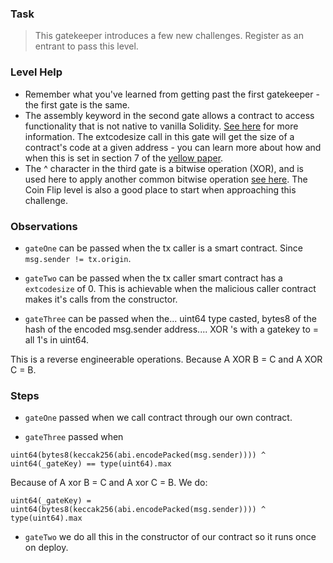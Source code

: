 ### Task

>This gatekeeper introduces a few new challenges. Register as an entrant to pass this level.

### Level Help

- Remember what you've learned from getting past the first gatekeeper - the first gate is the same.
- The assembly keyword in the second gate allows a contract to access functionality that is not native to vanilla Solidity. [See here](https://docs.soliditylang.org/en/v0.4.23/assembly.html) for more information. The extcodesize call in this gate will get the size of a contract's code at a given address - you can learn more about how and when this is set in section 7 of the [yellow paper](https://ethereum.github.io/yellowpaper/paper.pdf).
- The ^ character in the third gate is a bitwise operation (XOR), and is used here to apply another common bitwise operation [see here](https://docs.soliditylang.org/en/v0.4.23/miscellaneous.html#cheatsheet). The Coin Flip level is also a good place to start when approaching this challenge.

### Observations 

- `gateOne` can be passed when the tx caller is a smart contract. Since `msg.sender != tx.origin`.

- `gateTwo` can be passed when the tx caller smart contract has a `extcodesize` of 0. This is achievable when the malicious caller contract makes it's calls from the constructor.

- `gateThree` can be passed when the... uint64 type casted, bytes8 of the hash of the encoded msg.sender address.... XOR 's with a gatekey to = all 1's in uint64.

This is a reverse engineerable operations. Because A XOR B = C and A XOR C = B.

### Steps

- `gateOne` passed when we call contract through our own contract.

- `gateThree` passed when 

`uint64(bytes8(keccak256(abi.encodePacked(msg.sender)))) ^ uint64(_gateKey) == type(uint64).max`

Because of A xor B = C and A xor C = B. We do:

`uint64(_gateKey) = uint64(bytes8(keccak256(abi.encodePacked(msg.sender)))) ^ type(uint64).max`

- `gateTwo` we do all this in the constructor of our contract so it runs once on deploy.



